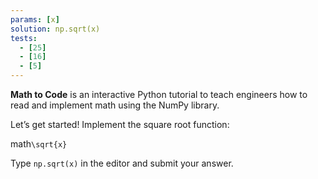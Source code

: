 ```yaml
---
params: [x]
solution: np.sqrt(x)
tests:
  - [25]
  - [16]
  - [5]
---
```


**Math to Code** is an interactive Python tutorial to teach engineers how to read and implement math using the NumPy library.

Let’s get started! Implement the square root function:

math`\sqrt{x}`

Type `np.sqrt(x)` in the editor and submit your answer.
